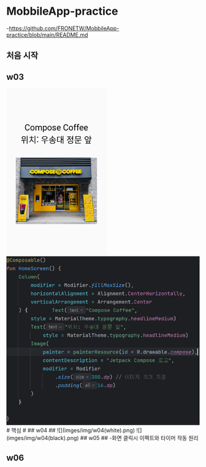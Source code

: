 # MobbileApp-practice
-https://github.com/FRONETW/MobbileApp-practice/blob/main/README.md

## 처음 시작 ##

## w03 ##
<img src="imges/img/w03.png">
<img src="imges/code_img/w03.png">
# 핵심 #
## w04 ##
![](imges/img/w04(white).png)
![](imges/img/w04(black).png)
## w05 ##
-화면 클릭시 이펙트와 타이머 작동 원리

## w06 ##
